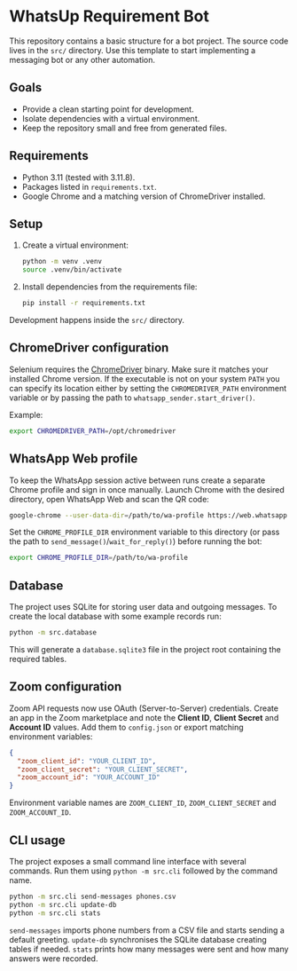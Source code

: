# WhatsUp Requirement Bot

This repository contains a basic structure for a bot project. The source code lives
in the `src/` directory. Use this template to start implementing a messaging
bot or any other automation.

## Goals
- Provide a clean starting point for development.
- Isolate dependencies with a virtual environment.
- Keep the repository small and free from generated files.

## Requirements
- Python 3.11 (tested with 3.11.8).
- Packages listed in `requirements.txt`.
- Google Chrome and a matching version of ChromeDriver installed.

## Setup
1. Create a virtual environment:
   ```bash
   python -m venv .venv
   source .venv/bin/activate
   ```
2. Install dependencies from the requirements file:
   ```bash
   pip install -r requirements.txt
   ```

Development happens inside the `src/` directory.

## ChromeDriver configuration
Selenium requires the [ChromeDriver](https://chromedriver.chromium.org/) binary.
Make sure it matches your installed Chrome version. If the executable is not
on your system `PATH` you can specify its location either by setting the
`CHROMEDRIVER_PATH` environment variable or by passing the path to
`whatsapp_sender.start_driver()`.

Example:

```bash
export CHROMEDRIVER_PATH=/opt/chromedriver
```

## WhatsApp Web profile
To keep the WhatsApp session active between runs create a separate Chrome
profile and sign in once manually. Launch Chrome with the desired directory,
open WhatsApp Web and scan the QR code:

```bash
google-chrome --user-data-dir=/path/to/wa-profile https://web.whatsapp.com
```

Set the ``CHROME_PROFILE_DIR`` environment variable to this directory (or pass
the path to ``send_message()``/``wait_for_reply()``) before running the bot:

```bash
export CHROME_PROFILE_DIR=/path/to/wa-profile
```


## Database
The project uses SQLite for storing user data and outgoing messages. To create
the local database with some example records run:

```bash
python -m src.database
```

This will generate a `database.sqlite3` file in the project root containing the
required tables.

## Zoom configuration
Zoom API requests now use OAuth (Server-to-Server) credentials. Create an app in
the Zoom marketplace and note the **Client ID**, **Client Secret** and
**Account ID** values. Add them to `config.json` or export matching environment
variables:

```json
{
  "zoom_client_id": "YOUR_CLIENT_ID",
  "zoom_client_secret": "YOUR_CLIENT_SECRET",
  "zoom_account_id": "YOUR_ACCOUNT_ID"
}
```

Environment variable names are `ZOOM_CLIENT_ID`, `ZOOM_CLIENT_SECRET` and
`ZOOM_ACCOUNT_ID`.

## CLI usage
The project exposes a small command line interface with several commands. Run
them using `python -m src.cli` followed by the command name.

```bash
python -m src.cli send-messages phones.csv
python -m src.cli update-db
python -m src.cli stats
```

`send-messages` imports phone numbers from a CSV file and starts sending a
default greeting. `update-db` synchronises the SQLite database creating tables if
needed. `stats` prints how many messages were sent and how many answers were
recorded.
